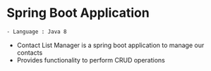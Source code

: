 # Spring Boot Application

```dtd
- Language : Java 8

```
- Contact List Manager is a spring boot application to manage our contacts
- Provides functionality to perform CRUD operations
